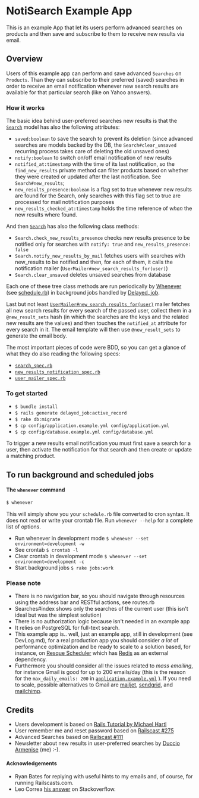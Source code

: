 NotiSearch Example App
=====================

This is an example App that let its users perform advanced searches on products and then save and subscribe to them to receive new results via email.

Overview
--------

Users of this example app can perform and save advanced `Searches` on `Products`. Than they can subscribe to their preferred (saved) searches in order to receive an email notification whenever new search results are available for that particular search (like on Yahoo answers).

### How it works

The basic idea behind user-preferred searches new results is that the <a href="https://github.com/duccioarmenise/NotiSearch/blob/master/app/models/search.rb">`Search`</a> model has also the following attributes:

* `saved:boolean` to save the search to prevent its deletion (since advanced searches are models backed by the DB, the `Search#clear_unsaved` recurring process takes care of deleting the old unsaved ones) 
* `notify:boolean` to switch on/off email notification of new results 
* `notified_at:timestamp` with the time of its last notification, so the `find_new_results` private method can filter products based on whether they were created or updated after the last notification. See `Search#new_results`; 
* `new_results_presence:boolean` is a flag set to true whenever new results are found for the Search, only searches with this flag set to true are processed for mail notification purposes
* `new_results_checked_at:timestamp` holds the time reference of _when_ the new results where found. 

And then <a href="https://github.com/duccioarmenise/NotiSearch/blob/master/app/models/search.rb">`Search`</a> has also the following class methods:

* `Search.check_new_results_presence` checks new results presence to be notified only for searches with `notify: true` and `new_results_presence: false`
* `Search.notify_new_results_by_mail` fetches users with searches with new_results to be notified and then, for each of them, it calls the notification mailer (`UserMailer#new_search_results_for(user)`)
* `Search.clear_unsaved` deletes unsaved searches from database  

Each one of these tree class methods are run periodically by <a href="https://github.com/javan/whenever">Whenever</a> (see <a href="https://github.com/duccioarmenise/NotiSearch/blob/master/config/schedule.rb">schedule.rb</a>) in background jobs handled by <a href="https://github.com/collectiveidea/delayed_job">Delayed_job</a>.

Last but not least <a href="https://github.com/duccioarmenise/NotiSearch/blob/master/app/mailers/user_mailer.rb">`UserMailer#new_search_results_for(user)`</a> mailer fetches all new search results for every search of the passed user, collect them in a `@new_result_sets` hash (in which the searches are the keys and the related new results are the values) and then touches the `notified_at` attribute for every search in it. The email template will then use `@new_result_sets` to generate the email body. 

The most important pieces of code were BDD, so you can get a glance of what they do also reading the following specs:

* <a href="https://github.com/duccioarmenise/NotiSearch/blob/master/spec/models/search_spec.rb">`search_spec.rb`</a>
* <a href="https://github.com/duccioarmenise/NotiSearch/blob/master/spec/scheduled_jobs/new_results_notification_spec.rb">`new_results_notification_spec.rb`</a>
* <a href="https://github.com/duccioarmenise/NotiSearch/blob/master/spec/mailers/user_mailer_spec.rb">`user_mailer_spec.rb`</a>

### To get started

* `$ bundle install`
* `$ rails generate delayed_job:active_record`
* `$ rake db:migrate`
* `$ cp config/application.example.yml config/application.yml` 
* `$ cp config/database.example.yml config/database.yml`

To trigger a new results email notification you must first save a search for a user, then activate the notification for that search and then create or update a matching product.    

## To run background and scheduled jobs 
#### The `whenever` command
```sh
$ whenever
```
This will simply show you your `schedule.rb` file converted to cron syntax. It does not read or write your crontab file. Run `whenever --help` for a complete list of options.

* Run whenever in development mode `$ whenever --set environment=development -w`    
* See crontab `$ crontab -l`               
* Clear crontab in development mode `$ whenever --set environment=development -c` 
* Start background jobs `$ rake jobs:work` 

### Please note

* There is no navigation bar, so you should navigate through resources using the address bar and RESTful actions, see routes.rb
* Searches#index shows only the searches of the current user (this isn't ideal but was the simplest solution)
* There is no authorization logic because isn't needed in an example app 
* It relies on PostgreSQL for full-text search.
* This example app is.. well, just an example app, still in development (see DevLog.md), for a real production app you should consider *a lot* of performance optimization and be ready to scale to a solution based, for instance, on <a href="https://github.com/bvandenbos/resque-scheduler">Resque Scheduler</a> which has <a href="http://redis.io/">Redis</a> as an external dependency. 
* Furthermore you should consider all the issues related to *mass emailing*, for instance Gmail is good for up to 200 emails/day (this is the reason for the `max_daily_emails: 200` in <a href="https://github.com/duccioarmenise/NotiSearch/blob/master/config/application.example.yml">`application.example.yml`</a> ). If you need to scale, possible alternatives to Gmail are [mailjet](http://www.mailjet.com/), [sendgrid](http://sendgrid.com/), and [mailchimp](http://mailchimp.com/).   

Credits
-------

* Users development is based on [Rails Tutorial by Michael Hartl](http://ruby.railstutorial.org/book/ruby-on-rails-tutorial#cha-modeling_users)
* User remember me and reset password based on [Railscast #275](http://railscasts.com/episodes/275-how-i-test)
* Advanced Searches based on [Railscast #111](https://github.com/railscasts/111-advanced-search-form-revised)
* Newsletter about new results in user-preferred searches by <a href="http://duccioarmenise.net" title="Duccio Armenise Web Developer">Duccio Armenise</a> (me) :-).

#### Acknowledgements

* Ryan Bates for replying with useful hints to my emails and, of course, for running Railscasts.com.
* Leo Correa <a href="http://stackoverflow.com/questions/13313504/rails-simple-newsletter-mailing-list-with-notification-of-new-search-results-v">his answer</a> on Stackoverflow.                                       

